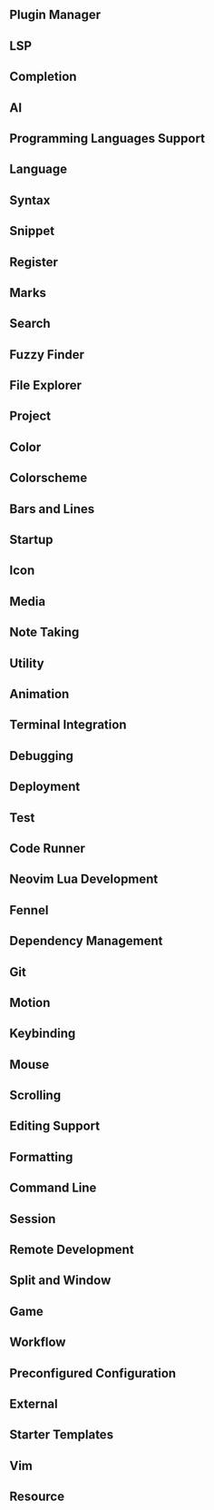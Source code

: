 ## Plugin Manager


## LSP


## Completion


## AI


## Programming Languages Support


## Language


## Syntax


## Snippet


## Register


## Marks


## Search


## Fuzzy Finder


## File Explorer


## Project


## Color


## Colorscheme


## Bars and Lines


## Startup


## Icon


## Media


## Note Taking


## Utility


## Animation


## Terminal Integration


## Debugging


## Deployment


## Test


## Code Runner


## Neovim Lua Development


## Fennel


## Dependency Management


## Git


## Motion


## Keybinding


## Mouse


## Scrolling


## Editing Support


## Formatting


## Command Line


## Session


## Remote Development


## Split and Window


## Game


## Workflow


## Preconfigured Configuration


## External


## Starter Templates


## Vim


## Resource

